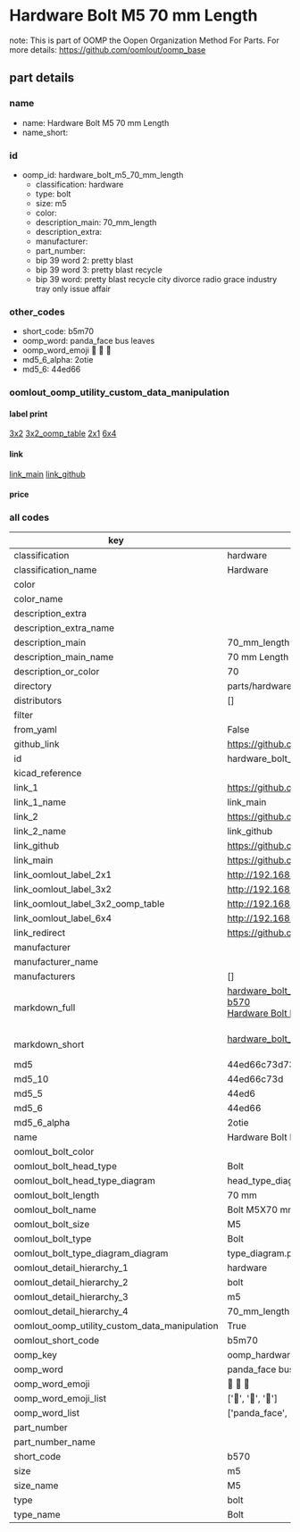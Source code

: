 # Hardware Bolt M5 70 mm Length  

note: This is part of OOMP the Oopen Organization Method For Parts. For more details: https://github.com/oomlout/oomp_base

##  part details
  







### name
* name: Hardware Bolt M5 70 mm Length
* name_short: 
### id
* oomp_id: hardware_bolt_m5_70_mm_length
  * classification: hardware
  * type: bolt
  * size: m5
  * color: 
  * description_main: 70_mm_length
  * description_extra: 
  * manufacturer: 
  * part_number: 
  * bip 39 word 2: pretty blast
  * bip 39 word 3: pretty blast recycle
  * bip 39 word: pretty blast recycle city divorce radio grace industry tray only issue affair

### other_codes
* short_code: b5m70
* oomp_word: panda_face bus leaves
* oomp_word_emoji :panda_face: :bus: :leaves:
* md5_6_alpha: 2otie
* md5_6: 44ed66






### oomlout_oomp_utility_custom_data_manipulation
#### label print
[3x2](http://192.168.1.245:1112/?label=oomp%202otie)
[3x2_oomp_table](http://192.168.1.108:1112/?label=oomp%202otie)
[2x1](http://192.168.1.242:1112/?label=oomp%202otie)
[6x4](http://192.168.1.55:1112/?label=oomp%202otie)    

#### link

[link_main](https://github.com/oomlout/oomlout_oomp_version_1_messy/tree/main/parts/hardware_bolt_m5_70_mm_length) [link_github](https://github.com/oomlout/oomlout_oomp_version_1_messy/tree/main/parts/hardware_bolt_m5_70_mm_length)                             

#### price







### all codes 
| key | value |  
| --- | --- |  
| classification | hardware |  
| classification_name | Hardware |  
| color |  |  
| color_name |  |  
| description_extra |  |  
| description_extra_name |  |  
| description_main | 70_mm_length |  
| description_main_name | 70 mm Length |  
| description_or_color | 70 |  
| directory | parts/hardware_bolt_m5_70_mm_length |  
| distributors | [] |  
| filter |  |  
| from_yaml | False |  
| github_link | https://github.com/oomlout/oomlout_oomp_part_src/tree/main/parts/hardware_bolt_m5_70_mm_length |  
| id | hardware_bolt_m5_70_mm_length |  
| kicad_reference |  |  
| link_1 | https://github.com/oomlout/oomlout_oomp_version_1_messy/tree/main/parts/hardware_bolt_m5_70_mm_length |  
| link_1_name | link_main |  
| link_2 | https://github.com/oomlout/oomlout_oomp_version_1_messy/tree/main/parts/hardware_bolt_m5_70_mm_length |  
| link_2_name | link_github |  
| link_github | https://github.com/oomlout/oomlout_oomp_version_1_messy/tree/main/parts/hardware_bolt_m5_70_mm_length |  
| link_main | https://github.com/oomlout/oomlout_oomp_version_1_messy/tree/main/parts/hardware_bolt_m5_70_mm_length |  
| link_oomlout_label_2x1 | http://192.168.1.242:1112/?label=oomp%202otie |  
| link_oomlout_label_3x2 | http://192.168.1.245:1112/?label=oomp%202otie |  
| link_oomlout_label_3x2_oomp_table | http://192.168.1.108:1112/?label=oomp%202otie |  
| link_oomlout_label_6x4 | http://192.168.1.55:1112/?label=oomp%202otie |  
| link_redirect | https://github.com/oomlout/oomlout_oomp_version_1_messy/tree/main/parts/hardware_bolt_m5_70_mm_length |  
| manufacturer |  |  
| manufacturer_name |  |  
| manufacturers | [] |  
| markdown_full | [hardware_bolt_m5_70_mm_length](none)<br>[b570](none)<br>[Hardware Bolt M5 70 Mm Length](none)<br><br> |  
| markdown_short | [hardware_bolt_m5_70_mm_length](none)<br><br> |  
| md5 | 44ed66c73d732caec320029767c5dd51 |  
| md5_10 | 44ed66c73d |  
| md5_5 | 44ed6 |  
| md5_6 | 44ed66 |  
| md5_6_alpha | 2otie |  
| name | Hardware Bolt M5 70 mm Length |  
| oomlout_bolt_color |  |  
| oomlout_bolt_head_type | Bolt |  
| oomlout_bolt_head_type_diagram | head_type_diagram.png |  
| oomlout_bolt_length | 70 mm |  
| oomlout_bolt_name | Bolt M5X70 mm  (Bolt) |  
| oomlout_bolt_size | M5 |  
| oomlout_bolt_type | Bolt |  
| oomlout_bolt_type_diagram_diagram | type_diagram.png |  
| oomlout_detail_hierarchy_1 | hardware |  
| oomlout_detail_hierarchy_2 | bolt |  
| oomlout_detail_hierarchy_3 | m5 |  
| oomlout_detail_hierarchy_4 | 70_mm_length |  
| oomlout_oomp_utility_custom_data_manipulation | True |  
| oomlout_short_code | b5m70 |  
| oomp_key | oomp_hardware_bolt_m5_70_mm_length |  
| oomp_word | panda_face bus leaves |  
| oomp_word_emoji | :panda_face: :bus: :leaves: |  
| oomp_word_emoji_list | [':panda_face:', ':bus:', ':leaves:'] |  
| oomp_word_list | ['panda_face', 'bus', 'leaves'] |  
| part_number |  |  
| part_number_name |  |  
| short_code | b570 |  
| size | m5 |  
| size_name | M5 |  
| type | bolt |  
| type_name | Bolt |  
